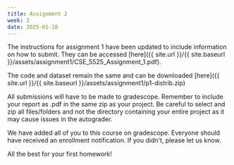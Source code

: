 ```yaml
---
title: Assignment 2
week: 2
date: 2025-01-18
---
```


The instructions for assignment 1 have been updated to include information on how to submit. They can be accessed [here]({{ site.url }}/{{ site.baseurl }}/assets/assignment1/CSE_5525_Assignment_1.pdf).

The code and dataset remain the same and can be downloaded [here]({{ site.url }}/{{ site.baseurl }}/assets/assignment1/p1-distrib.zip)

All submissions will have to be made to gradescope. Remember to include your report as .pdf in the same zip as your project. Be careful to select and zip all files/folders and not the directory containing your entire project as it may cause issues in the autograder.

We have added all of you to this course on gradescope. Everyone should have received an enrollment notification. If you didn't, please let us know.

All the best for your first homework!